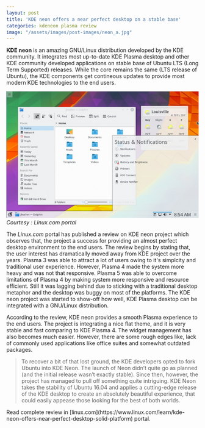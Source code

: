```yaml
---
layout: post
title: 'KDE neon offers a near perfect desktop on a stable base'
categories: kdeneon plasma review
image: "/assets/images/post-images/neon_a.jpg"
---
```

**KDE neon** is an amazing GNU/Linux distribution developed by the KDE community. It integrates most up-to-date
KDE Plasma desktop and other KDE community developed applications on stable base of Ubuntu LTS (Long Term
Supported) releases. While the core remains the same (LTS release of Ubuntu), the KDE components get
contineous updates to provide most modern KDE technologies to the end users.

![A Preview of KDE neon Desktop](/assets/images/post-images/neon_a.jpg)
*Courtesy : Linux.com portal*

The *Linux.com* portal has published a review on KDE neon project which observes that, the project a 
success for providing an almost perfect desktop environment to the end users. The review begins by 
stating that, the user interest has dramatically moved away from KDE project over the years. Plasma 3
was able to attract a lot of users owing to it's simplcity and traditional user experience. However, Plasma 4
made the system more heavy and was not that responsive. Plasma 5 was able to overcome limitations of 
Plasma 4 by making system more responsive and resource efficient. Still it was lagging behind due to
sticking with a traditional desktop metaphor and the desktop was buggy on most of the platforms. The
KDE neon project was started to show-off how well, KDE Plasma desktop can be integrated with a GNU/Linux
distribution.

According to the review, KDE neon provides a smooth Plasma experience to the end users. The project is
integrating a nice flat theme, and it is very stable and fast comparing to KDE Plasma 4. The widget management
has also becomes much easier. However, there are some rough edges like, lack of commonly used applications
like office suites and somewhat outdated packages.

<blockquote>
To recover a bit of that lost ground, the KDE developers opted to fork Ubuntu into KDE Neon. The launch of Neon didn’t quite go as planned (and the initial release wasn’t exactly stable). Since then, however, the project has managed to pull off something quite intriguing. KDE Neon takes the stability of Ubuntu 16.04 and applies a cutting-edge release of the KDE desktop to create an absolutely beautiful experience, that could easily appease those looking for the best of both worlds.
</blockquote>
Read complete review in [linux.com](https://www.linux.com/learn/kde-neon-offers-near-perfect-desktop-solid-platform) portal.